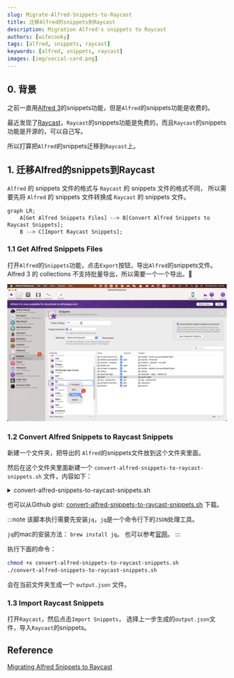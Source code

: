 ```yaml
---
slug: Migrate-Alfred-Snippets-to-Raycast
title: 迁移Alfred的snippets到Raycast
description: Migration Alfred's snippets to Raycast
authors: [wifecooky]
tags: [alfred, snippets, raycast]
keywords: [alfred, snippets, raycast]
images: [img/social-card.png]
---
```


## 0. 背景

之前一直用[Alfred 3](https://www.alfredapp.com/)的snippets功能，但是`Alfred`的snippets功能是收费的。

最近发现了[Raycast](https://www.raycast.com/)，`Raycast`的snippets功能是免费的，而且`Raycast`的snippets功能是开源的，可以自己写。

所以打算把`Alfred`的snippets迁移到`Raycast`上。

## 1. 迁移Alfred的snippets到Raycast

`Alfred` 的 snippets 文件的格式与 `Raycast` 的 snippets 文件的格式不同，
所以需要先将 `Alfred` 的 snippets 文件转换成 `Raycast` 的 snippets 文件。

```mermaid
graph LR;
    A[Get Alfred Snippets Files] --> B[Convert Alfred Snippets to Raycast Snippets];
    B --> C[Import Raycast Snippets];
```

### 1.1 Get Alfred Snippets Files

打开`Alfred`的`Snippets`功能，点击`Export`按钮，导出`Alfred`的snippets文件。
Alfred 3 的 collections 不支持批量导出，所以需要一个一个导出。:dog:

![img](export-alfred-snippets.png)

### 1.2 Convert Alfred Snippets to Raycast Snippets

新建一个文件夹，把导出的 `Alfred`的snippets文件放到这个文件夹里面。

然后在这个文件夹里面新建一个 `convert-alfred-snippets-to-raycast-snippets.sh` 文件，内容如下：

<details>

<summary>convert-alfred-snippets-to-raycast-snippets.sh</summary>

```bash
#!/bin/sh -e
# Script for converting Alfred snippets to Raycast snippets
# Usage: chmod +x convert-alfred-snippets-to-raycast-snippets.sh; ./convert-alfred-snippets-to-raycast-snippets.sh
# NOTE: Install jq before running this script

# List up all *.alfredsnippets files and rename them to *.zip
for file in *.alfredsnippets; do
    mv "$file" "${file%.alfredsnippets}.zip"
done

# Unzip all *.zip files and get the folders name
for file in *.zip; do
    unzip -o "$file" # -o: overwrite existing files without prompting
done


# Merge all *.json files to one file for Raycast snippets
jq -s 'map(.alfredsnippet | {name, keyword, text: .snippet})' *.json > ./output.json

# Clean up all files except output.json
for file in *.json; do
    if [ "$file" = "output.json" ]; then
        continue
    fi
    rm "$file"
done

for file in *.zip; do
    rm "$file"
done

for file in *.plist; do
    rm "$file"
done

# You can now import the output.json file to Raycast

echo "Done! 🎉 You can now import the output.json file to Raycast -> Import Snippets"
```
</details>

也可以从Github gist: [convert-alfred-snippets-to-raycast-snippets.sh](https://gist.github.com/wifecooky/399dd58809778286c857566d8c93b937) 下载。

:::note
该脚本执行需要先安装`jq`，`jq`是一个命令行下的`JSON`处理工具。

`jq`的mac的安装方法： `brew install jq`。
也可以参考[官网](https://stedolan.github.io/jq/download/)。
:::

执行下面的命令：

```bash
chmod +x convert-alfred-snippets-to-raycast-snippets.sh
./convert-alfred-snippets-to-raycast-snippets.sh
```

会在当前文件夹生成一个 `output.json` 文件。

### 1.3 Import Raycast Snippets

打开`Raycast`，然后点击`Import Snippets`，
选择上一步生成的`output.json`文件，导入`Raycast`的snippets。

## Reference

[Migrating Alfred Snippets to Raycast](https://xavd.id/blog/post/migrating-alfred-snippets-to-raycast/)
